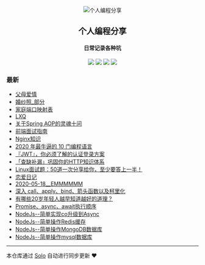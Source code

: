 <p align="center"><img alt="个人编程分享" src="https://www.xiaozao520.cn/static/logo2.ico"></p><h2 align="center">
个人编程分享
</h2>

<h4 align="center">日常记录各种坑</h4>
<p align="center"><a title="个人编程分享" target="_blank" href="https://github.com/liangzhaoliang95/solo-blog"><img src="https://img.shields.io/github/last-commit/liangzhaoliang95/solo-blog.svg?style=flat-square&color=FF9900"></a>
<a title="GitHub repo size in bytes" target="_blank" href="https://github.com/liangzhaoliang95/solo-blog"><img src="https://img.shields.io/github/repo-size/liangzhaoliang95/solo-blog.svg?style=flat-square"></a>
<a title="Solo Version" target="_blank" href="https://github.com/88250/solo/releases"><img src="https://img.shields.io/badge/solo-4.3.1-f1e05a.svg?style=flat-square&color=blueviolet"></a>
<a title="Hits" target="_blank" href="https://github.com/88250/hits"><img src="https://hits.b3log.org/liangzhaoliang95/solo-blog.svg"></a></p>

### 最新

* [父母爱情](http://localhost:10180/articles/2020/12/25/1608888836182.html)
* [婚纱照_部分](http://localhost:10180/articles/2020/12/25/1608880891587.html)
* [家庭端口映射表](http://localhost:10180/articles/2020/12/01/1606813159401.html)
* [LXQ](http://localhost:10180/articles/2020/11/24/1606186583155.html)
* [关于Spring AOP的灵魂十问](http://localhost:10180/articles/2020/09/09/1599613727655.html)
* [前端面试指南](http://localhost:10180/articles/2020/08/28/1598607282631.html)
* [Nginx知识](http://localhost:10180/articles/2020/08/24/1598231403151.html)
* [2020 年最牛逼的 10 门编程语言](http://localhost:10180/articles/2020/08/21/1597973283154.html)
* [『JWT』，你必须了解的认证登录方案](http://localhost:10180/articles/2020/08/20/1597887680480.html)
* [「查缺补漏」巩固你的HTTP知识体系](http://localhost:10180/articles/2020/08/08/1596877693558.html)
* [Linux面试题：50道一次分享给你，至少要答上一半！](http://localhost:10180/articles/2020/06/06/1591425862450.html)
* [恋爱日记](http://localhost:10180/articles/2020/05/27/1590579451591.html)
* [2020-05-18__EMMMMMM](http://localhost:10180/articles/2020/05/26/1590458696820.html)
* [深入 call、apply、bind、箭头函数以及柯里化](http://localhost:10180/articles/2020/05/06/1588765834924.html)
* [有哪些20岁年轻人越早知道越好的道理？](http://localhost:10180/articles/2020/03/03/1583202423637.html)
* [Promise、async、await执行顺序](http://localhost:10180/articles/2019/12/26/1577346362517.html)
* [NodeJs--简单实现co升级到Async](http://localhost:10180/articles/2019/12/14/1576311999409.html)
* [NodeJs--简单操作Redis缓存](http://localhost:10180/articles/2019/12/12/1576139444563.html)
* [NodeJs--简单操作MongoDB数据库](http://localhost:10180/articles/2019/12/12/1576123246925.html)
* [NodeJs--简单操作mysql数据库](http://localhost:10180/articles/2019/12/12/1576123072715.html)



---

本仓库通过 [Solo](https://github.com/88250/solo) 自动进行同步更新 ❤️ 